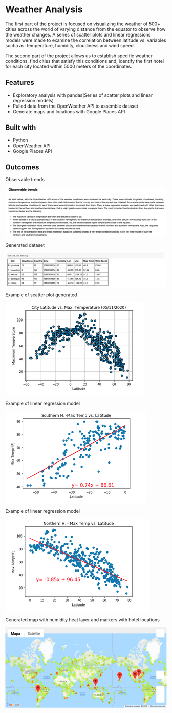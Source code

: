 # Weather Analysis

The first part of the project is focused on visualizing the weather of 500+ cities across the world of varying distance from the equator to observe how the weather changes. A series of scatter plots and linear regressions models were made to examine the correlation between latitude vs. variables sucha as: temperature, humidity, cloudiness and wind speed.

The second part of the project allows us to establish specific weather conditions, find cities that satisfy this conditions and, identify the first hotel for each city located within 5000 meters of the coordinates.

## Features

* Exploratory analysis with pandas(Series of scatter plots and linear regression models)
* Pulled data from the OpenWeather API to assemble dataset
* Generate maps and locations with Google Places API

## Built with

* Python
* OpenWeather API
* Google Places API

## Outcomes

Observable trends

![Image1.png](Images/Image1.png)

Generated dataset

![Image3.png](Images/Image3.png)

Example of scatter plot generated 

![Image4.png](Images/Image4.png)

Example of linear regression model

![Image2.png](Images/Image2.png)

Example of linear regression model

![Image5.png](Images/Image5.png)

Generated map with humidity heat layer and markers with hotel locations

![map-9.png](Images/map-9.png)



